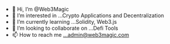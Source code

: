 - 👋 Hi, I’m @Web3Magic
- 👀 I’m interested in ...Crypto Applications and Decentralization
- 🌱 I’m currently learning ...Solidity, Web3.js 
- 💞️ I’m looking to collaborate on ...Defi Tools
- 📫 How to reach me ...admin@web3magic.com

<!---
Web3Magic/Web3Magic is a ✨ special ✨ repository because its `README.md` (this file) appears on your GitHub profile.
You can click the Preview link to take a look at your changes.
--->
